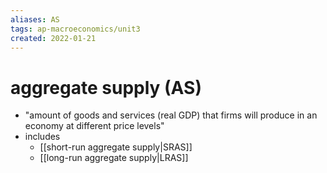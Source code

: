 ```yaml
---
aliases: AS
tags: ap-macroeconomics/unit3 
created: 2022-01-21
---
```


# aggregate supply (AS)

- "amount of goods and services (real GDP) that firms will produce in an economy at different price levels"
- includes
	- [[short-run aggregate supply|SRAS]]
	- [[long-run aggregate supply|LRAS]]

<!---->